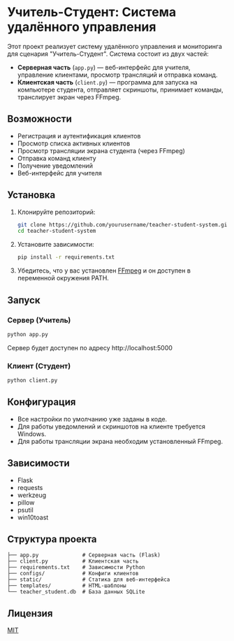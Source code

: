 # Учитель-Студент: Система удалённого управления

Этот проект реализует систему удалённого управления и мониторинга для сценария "Учитель-Студент". Система состоит из двух частей:
- **Серверная часть** (`app.py`) — веб-интерфейс для учителя, управление клиентами, просмотр трансляций и отправка команд.
- **Клиентская часть** (`client.py`) — программа для запуска на компьютере студента, отправляет скриншоты, принимает команды, транслирует экран через FFmpeg.

## Возможности
- Регистрация и аутентификация клиентов
- Просмотр списка активных клиентов
- Просмотр трансляции экрана студента (через FFmpeg)
- Отправка команд клиенту
- Получение уведомлений
- Веб-интерфейс для учителя

## Установка
1. Клонируйте репозиторий:
   ```bash
   git clone https://github.com/yourusername/teacher-student-system.git
   cd teacher-student-system
   ```
2. Установите зависимости:
   ```bash
   pip install -r requirements.txt
   ```
3. Убедитесь, что у вас установлен [FFmpeg](https://ffmpeg.org/download.html) и он доступен в переменной окружения PATH.

## Запуск
### Сервер (Учитель)
```bash
python app.py
```
Сервер будет доступен по адресу http://localhost:5000

### Клиент (Студент)
```bash
python client.py
```

## Конфигурация
- Все настройки по умолчанию уже заданы в коде.
- Для работы уведомлений и скриншотов на клиенте требуется Windows.
- Для работы трансляции экрана необходим установленный FFmpeg.

## Зависимости
- Flask
- requests
- werkzeug
- pillow
- psutil
- win10toast

## Структура проекта
```
├── app.py              # Серверная часть (Flask)
├── client.py           # Клиентская часть
├── requirements.txt    # Зависимости Python
├── configs/            # Конфиги клиентов
├── static/             # Статика для веб-интерфейса
├── templates/          # HTML-шаблоны
└── teacher_student.db  # База данных SQLite
```

## Лицензия
[MIT](LICENSE) 